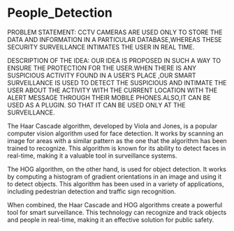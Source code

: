 # People_Detection

PROBLEM STATEMENT:
CCTV CAMERAS ARE USED ONLY TO STORE THE DATA AND INFORMATION IN A PARTICULAR DATABASE,WHEREAS THESE SECURITY SURVEILLANCE INTIMATES THE USER IN REAL TIME.

DESCRIPTION OF THE IDEA:
OUR IDEA IS PROPOSED IN SUCH A WAY TO ENSURE THE PROTECTION FOR THE USER.WHEN THERE IS ANY SUSPICIOUS ACTIVITY FOUND IN A USER’S PLACE ,OUR SMART SURVEILLANCE IS USED TO DETECT THE SUSPICIOUS AND INTIMATE THE USER ABOUT THE ACTIVITY WITH THE CURRENT LOCATION WITH THE ALERT MESSAGE THROUGH THEIR MOBILE PHONES.ALSO,IT CAN BE USED AS A PLUGIN. SO THAT IT CAN BE USED ONLY AT THE SURVEILLANCE.

The Haar Cascade algorithm, developed by Viola and Jones, is a popular computer vision algorithm used for face detection. It works by scanning an image for areas with a similar pattern as the one that the algorithm has been trained to recognize. This algorithm is known for its ability to detect faces in real-time, making it a valuable tool in surveillance systems.

The HOG algorithm, on the other hand, is used for object detection. It works by computing a histogram of gradient orientations in an image and using it to detect objects. This algorithm has been used in a variety of applications, including pedestrian detection and traffic sign recognition.

When combined, the Haar Cascade and HOG algorithms create a powerful tool for smart surveillance. This technology can recognize and track objects and people in real-time, making it an effective solution for public safety.






